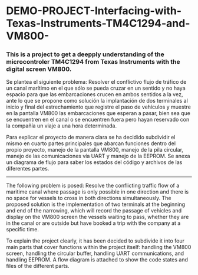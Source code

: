 # DEMO-PROJECT-Interfacing-with-Texas-Instruments-TM4C1294-and-VM800-

### This is a project to get a deepply understanding of the microcontroler TM4C1294 from Texas Instruments with the digital screen VM800.

Se plantea el siguiente problema: Resolver el conflictivo flujo de tráfico de un canal marítimo en el que sólo se pueda cruzar en un sentido y no haya espacio para que las embarcaciones crucen en ambos sentidos a la vez, ante lo que se propone como solución la implantación de dos terminales al inicio  y final del estrechamiento que registre el paso de vehículos y muestre en la pantalla VM800 las embarcaciones que esperan a pasar, bien sea que se encuentren en el canal o se encuentren fuera pero hayan reservado con la compañía un viaje a una hora determinada.

Para explicar el proyecto de manera clara se ha decidido subdividir el mismo en cuarto partes principales que abarcan funciones dentro del propio proyecto, manejo de la pantalla VM800, manejo de la pila circular, manejo de las comunicaciones vía UART y manejo de la EEPROM. Se anexa un diagrama de flujo para saber los estados del código y archivos de las diferentes partes.

------------------------------------------------------------------------------------------------------------------------------------------

The following problem is posed: Resolve the conflicting traffic flow of a maritime canal where passage is only possible in one direction and there is no space for vessels to cross in both directions simultaneously. The proposed solution is the implementation of two terminals at the beginning and end of the narrowing, which will record the passage of vehicles and display on the VM800 screen the vessels waiting to pass, whether they are in the canal or are outside but have booked a trip with the company at a specific time.

To explain the project clearly, it has been decided to subdivide it into four main parts that cover functions within the project itself: handling the VM800 screen, handling the circular buffer, handling UART communications, and handling EEPROM. A flow diagram is attached to show the code states and files of the different parts.
